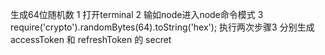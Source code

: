 生成64位随机数
	1 打开terminal
	2 输如node进入node命令模式
	3 require('crypto').randomBytes(64).toString('hex');
	执行两次步骤3 分别生成 accessToken 和 refreshToken 的 secret